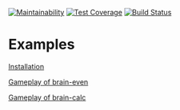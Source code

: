 [![Maintainability](https://api.codeclimate.com/v1/badges/a99a88d28ad37a79dbf6/maintainability)](https://codeclimate.com/github/codeclimate/codeclimate/maintainability)
[![Test Coverage](https://api.codeclimate.com/v1/badges/a99a88d28ad37a79dbf6/test_coverage)](https://codeclimate.com/github/codeclimate/codeclimate/test_coverage)
[![Build Status](https://travis-ci.org/ashikov/frontend-project-lvl1.svg?branch=master)](https://travis-ci.org/ashikov/frontend-project-lvl1)
# Examples
[Installation](https://asciinema.org/a/WHAKN8mNHCp46MQpkHGevNj7d "Installation example on asciinema.org")

[Gameplay of brain-even](https://asciinema.org/a/G39PwfXxPxVDlu1neR1tg5iPh "Gameplay of brain-even on asciinema.org")

[Gameplay of brain-calc](https://asciinema.org/a/biQcWVLMn13DADVJmB72y4FI0 "Gameplay of brain-calc on asciinema.org")
